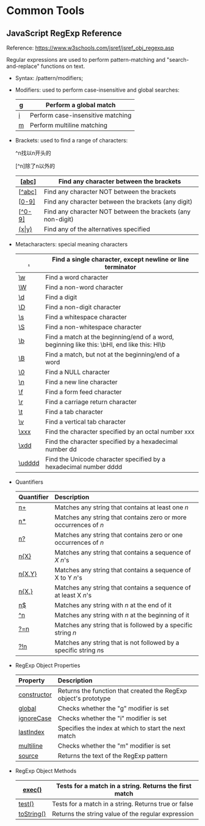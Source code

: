 # Common Tools

## JavaScript RegExp Reference

Reference: https://www.w3schools.com/jsref/jsref_obj_regexp.asp

Regular expressions are used to perform pattern-matching and "search-and-replace" functions on text.

- Syntax: /pattern/modifiers;

- Modifiers: used to perform case-insensitive and global searches:

  | [g](https://www.w3schools.com/jsref/jsref_regexp_g.asp) | Perform a global match            |
  | ------------------------------------------------------- | --------------------------------- |
  | [i](https://www.w3schools.com/jsref/jsref_regexp_i.asp) | Perform case-insensitive matching |
  | [m](https://www.w3schools.com/jsref/jsref_regexp_m.asp) | Perform multiline matching        |

- Brackets: used to find a range of characters:

  ^n找以n开头的

  [^n]除了n以外的

  | [[abc\]](https://www.w3schools.com/jsref/jsref_regexp_charset.asp) | Find any character between the brackets                     |
  | ------------------------------------------------------------ | ----------------------------------------------------------- |
  | [[^abc\]](https://www.w3schools.com/jsref/jsref_regexp_charset_not.asp) | Find any character NOT between the brackets                 |
  | [[0-9\]](https://www.w3schools.com/jsref/jsref_regexp_0-9.asp) | Find any character between the brackets (any digit)         |
  | [[^0-9\]](https://www.w3schools.com/jsref/jsref_regexp_not_0-9.asp) | Find any character NOT between the brackets (any non-digit) |
  | [(x\|y)](https://www.w3schools.com/jsref/jsref_regexp_xy.asp) | Find any of the alternatives specified                      |

- Metacharacters: special meaning characters

  | [.](https://www.w3schools.com/jsref/jsref_regexp_dot.asp)    | Find a single character, except newline or line terminator   |
  | ------------------------------------------------------------ | ------------------------------------------------------------ |
  | [\w](https://www.w3schools.com/jsref/jsref_regexp_wordchar.asp) | Find a word character                                        |
  | [\W](https://www.w3schools.com/jsref/jsref_regexp_wordchar_non.asp) | Find a non-word character                                    |
  | [\d](https://www.w3schools.com/jsref/jsref_regexp_digit.asp) | Find a digit                                                 |
  | [\D](https://www.w3schools.com/jsref/jsref_regexp_digit_non.asp) | Find a non-digit character                                   |
  | [\s](https://www.w3schools.com/jsref/jsref_regexp_whitespace.asp) | Find a whitespace character                                  |
  | [\S](https://www.w3schools.com/jsref/jsref_regexp_whitespace_non.asp) | Find a non-whitespace character                              |
  | [\b](https://www.w3schools.com/jsref/jsref_regexp_begin.asp) | Find a match at the beginning/end of a word, beginning like this: \bHI, end like this: HI\b |
  | [\B](https://www.w3schools.com/jsref/jsref_regexp_begin_not.asp) | Find a match, but not at the beginning/end of a word         |
  | [\0](https://www.w3schools.com/jsref/jsref_regexp_nul.asp)   | Find a NULL character                                        |
  | [\n](https://www.w3schools.com/jsref/jsref_regexp_newline.asp) | Find a new line character                                    |
  | [\f](https://www.w3schools.com/jsref/jsref_regexp_formfeed.asp) | Find a form feed character                                   |
  | [\r](https://www.w3schools.com/jsref/jsref_regexp_carriagereturn.asp) | Find a carriage return character                             |
  | [\t](https://www.w3schools.com/jsref/jsref_regexp_tab.asp)   | Find a tab character                                         |
  | [\v](https://www.w3schools.com/jsref/jsref_regexp_vtab.asp)  | Find a vertical tab character                                |
  | [\xxx](https://www.w3schools.com/jsref/jsref_regexp_octal.asp) | Find the character specified by an octal number xxx          |
  | [\xdd](https://www.w3schools.com/jsref/jsref_regexp_hex.asp) | Find the character specified by a hexadecimal number dd      |
  | [\udddd](https://www.w3schools.com/jsref/jsref_regexp_unicode_hex.asp) | Find the Unicode character specified by a hexadecimal number dddd |

- Quantifiers

  | Quantifier                                                   | Description                                                  |
  | :----------------------------------------------------------- | :----------------------------------------------------------- |
  | [n+](https://www.w3schools.com/jsref/jsref_regexp_onemore.asp) | Matches any string that contains at least one *n*            |
  | [n*](https://www.w3schools.com/jsref/jsref_regexp_zeromore.asp) | Matches any string that contains zero or more occurrences of *n* |
  | [n?](https://www.w3schools.com/jsref/jsref_regexp_zeroone.asp) | Matches any string that contains zero or one occurrences of *n* |
  | [n{X}](https://www.w3schools.com/jsref/jsref_regexp_nx.asp)  | Matches any string that contains a sequence of *X* *n*'s     |
  | [n{X,Y}](https://www.w3schools.com/jsref/jsref_regexp_nxy.asp) | Matches any string that contains a sequence of X to Y *n*'s  |
  | [n{X,}](https://www.w3schools.com/jsref/jsref_regexp_nxcomma.asp) | Matches any string that contains a sequence of at least X *n*'s |
  | [n$](https://www.w3schools.com/jsref/jsref_regexp_ndollar.asp) | Matches any string with *n* at the end of it                 |
  | [^n](https://www.w3schools.com/jsref/jsref_regexp_ncaret.asp) | Matches any string with *n* at the beginning of it           |
  | [?=n](https://www.w3schools.com/jsref/jsref_regexp_nfollow.asp) | Matches any string that is followed by a specific string *n* |
  | [?!n](https://www.w3schools.com/jsref/jsref_regexp_nfollow_not.asp) | Matches any string that is not followed by a specific string *n*s |

- RegExp Object Properties

  | Property                                                     | Description                                                  |
  | :----------------------------------------------------------- | :----------------------------------------------------------- |
  | [constructor](https://www.w3schools.com/jsref/jsref_regexp_constructor.asp) | Returns the function that created the RegExp object's prototype |
  | [global](https://www.w3schools.com/jsref/jsref_regexp_global.asp) | Checks whether the "g" modifier is set                       |
  | [ignoreCase](https://www.w3schools.com/jsref/jsref_regexp_ignorecase.asp) | Checks whether the "i" modifier is set                       |
  | [lastIndex](https://www.w3schools.com/jsref/jsref_regexp_lastindex.asp) | Specifies the index at which to start the next match         |
  | [multiline](https://www.w3schools.com/jsref/jsref_regexp_multiline.asp) | Checks whether the "m" modifier is set                       |
  | [source](https://www.w3schools.com/jsref/jsref_regexp_source.asp) | Returns the text of the RegExp pattern                       |

- RegExp Object Methods

  | [exec()](https://www.w3schools.com/jsref/jsref_regexp_exec.asp) | Tests for a match in a string. Returns the first match |
  | ------------------------------------------------------------ | ------------------------------------------------------ |
  | [test()](https://www.w3schools.com/jsref/jsref_regexp_test.asp) | Tests for a match in a string. Returns true or false   |
  | [toString()](https://www.w3schools.com/jsref/jsref_regexp_tostring.asp) | Returns the string value of the regular expression     |